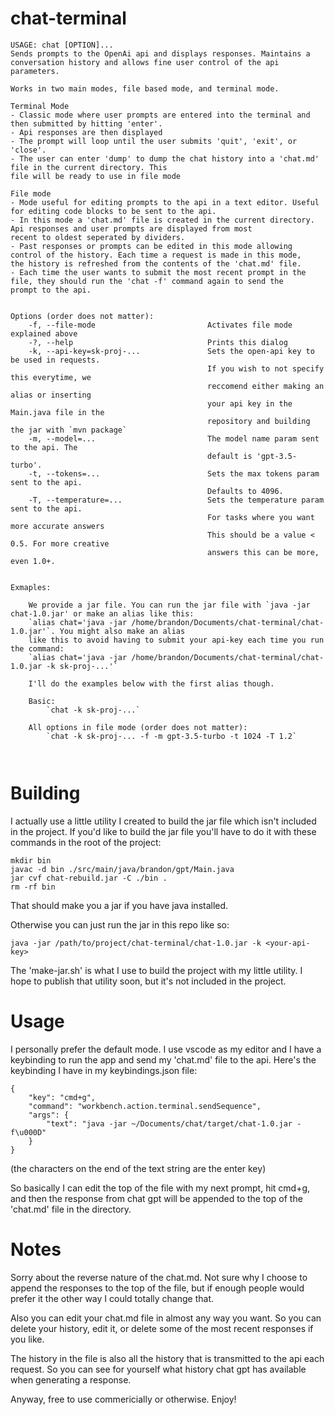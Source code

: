 # chat-terminal
```
USAGE: chat [OPTION]...
Sends prompts to the OpenAi api and displays responses. Maintains a conversation history and allows fine user control of the api
parameters.

Works in two main modes, file based mode, and terminal mode.

Terminal Mode
- Classic mode where user prompts are entered into the terminal and then submitted by hitting 'enter'. 
- Api responses are then displayed
- The prompt will loop until the user submits 'quit', 'exit', or 'close'.
- The user can enter 'dump' to dump the chat history into a 'chat.md' file in the current directory. This 
file will be ready to use in file mode

File mode
- Mode useful for editing prompts to the api in a text editor. Useful for editing code blocks to be sent to the api. 
- In this mode a 'chat.md' file is created in the current directory. Api responses and user prompts are displayed from most
recent to oldest seperated by dividers. 
- Past responses or prompts can be edited in this mode allowing control of the history. Each time a request is made in this mode,
the history is refreshed from the contents of the 'chat.md' file. 
- Each time the user wants to submit the most recent prompt in the file, they should run the 'chat -f' command again to send the 
prompt to the api.


Options (order does not matter):
    -f, --file-mode                         Activates file mode explained above
    -?, --help                              Prints this dialog
    -k, --api-key=sk-proj-...               Sets the open-api key to be used in requests.
                                            If you wish to not specify this everytime, we
                                            reccomend either making an alias or inserting 
                                            your api key in the Main.java file in the 
                                            repository and building the jar with `mvn package`
    -m, --model=...                         The model name param sent to the api. The 
                                            default is 'gpt-3.5-turbo'. 
    -t, --tokens=...                        Sets the max tokens param sent to the api. 
                                            Defaults to 4096.
    -T, --temperature=...                   Sets the temperature param sent to the api.
                                            For tasks where you want more accurate answers
                                            This should be a value < 0.5. For more creative
                                            answers this can be more, even 1.0+.


Exmaples:

    We provide a jar file. You can run the jar file with `java -jar chat-1.0.jar' or make an alias like this:
    `alias chat='java -jar /home/brandon/Documents/chat-terminal/chat-1.0.jar'`. You might also make an alias 
    like this to avoid having to submit your api-key each time you run the command: 
    `alias chat='java -jar /home/brandon/Documents/chat-terminal/chat-1.0.jar -k sk-proj-...'`
    
    I'll do the examples below with the first alias though.

    Basic:
        `chat -k sk-proj-...`

    All options in file mode (order does not matter):
        `chat -k sk-proj-... -f -m gpt-3.5-turbo -t 1024 -T 1.2`

                

```

# Building
I actually use a little utility I created to build the jar file which isn't included in the project. If you'd like to build the jar file you'll have to do
it with these commands in the root of the project:

```
mkdir bin
javac -d bin ./src/main/java/brandon/gpt/Main.java
jar cvf chat-rebuild.jar -C ./bin .
rm -rf bin
```

That should make you a jar if you have java installed. 

Otherwise you can just run the jar in this repo like so:
```
java -jar /path/to/project/chat-terminal/chat-1.0.jar -k <your-api-key>
```

The 'make-jar.sh' is what I use to build the project with my little utility. I hope to publish that utility soon, but it's not included in the project.


# Usage
I personally prefer the default mode. I use vscode as my editor and I have a keybinding to run the app and send my 'chat.md' file to the api. Here's the keybinding I have in my keybindings.json file:
```
{
    "key": "cmd+g",
    "command": "workbench.action.terminal.sendSequence",
    "args": {
        "text": "java -jar ~/Documents/chat/target/chat-1.0.jar -f\u000D"
    }
}
```
(the characters on the end of the text string are the enter key)

So basically I can edit the top of the file with my next prompt, hit cmd+g, and then the response from chat gpt will be appended to the top of the 'chat.md' file in the directory. 

# Notes
Sorry about the reverse nature of the chat.md. Not sure why I choose to append the responses to the top of the file, but if enough people would prefer it the other way I could totally change that.

Also you can edit your chat.md file in almost any way you want. So you can delete your history, edit it, or delete some of the most recent responses if you like.

The history in the file is also all the history that is transmitted to the api each request. So you can see for yourself what history chat gpt has available when generating a response.

Anyway, free to use commericially or otherwise. Enjoy!


